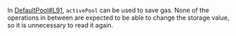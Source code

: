 In [DefaultPool#L91](https://github.com/code-423n4/2023-02-ethos/blob/73687f32b934c9d697b97745356cdf8a1f264955/Ethos-Core/contracts/DefaultPool.sol#L91), `activePool` can be used to save gas. None of the operations in between are expected to be able to change the storage value, so it is unnecessary to read it again.